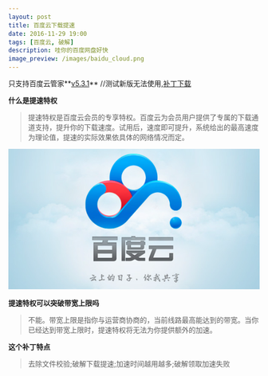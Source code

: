 ```yaml
---
layout: post
title: 百度云下载提速
date: 2016-11-29 19:00
tags: [百度云, 破解]
description: 哇你的百度网盘好快
image_preview: /images/baidu_cloud.png
---
```


只支持百度云管家**[v5.3.1][baidu_cloud_exe]** //测试新版无法使用,[补丁下载][crack_patch]

**什么是提速特权**

> 提速特权是百度云会员的专享特权。百度云为会员用户提供了专属的下载通道支持，提升你的下载速度。试用后，速度即可提升，系统给出的最高速度为理论值，提速的实际效果依具体的网络情况而定。

![百度云](/images/baidu-yun-logo.png)

**提速特权可以突破带宽上限吗**

> 不能。带宽上限是指你与运营商协商的，当前线路最高能达到的带宽。当你已经达到带宽上限时，提速特权将无法为你提供额外的加速。

**这个补丁特点**

> 去除文件校验;破解下载提速;加速时间越用越多;破解领取加速失败

[baidu_cloud_exe]: https://mega.nz/#!J8YGXJIR!pKQR7sgu7C4slhKQp3B3mK0yZuOo49KrC8XIFQNyUuY
[crack_patch]: https://mega.nz/#!Vw4iQJxJ!5VtkmlKBKrlIboWg_ELKlFUv2Ioi1Uk7-9nk8CpaYUw
